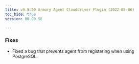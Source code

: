 ```yaml
---
title: v0.9.50 Armory Agent Clouddriver Plugin (2022-05-06)
toc_hide: true
version: 00.09.50

---
```


### Fixes

* Fixed a bug that prevents agent from registering when using PostgreSQL.
